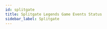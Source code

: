 ```yaml
---
id: splitgate
title: Splitgate Legends Game Events Status
sidebar_label: Splitgate
---
```


<meta http-equiv="Content-Type" content="text/html charset=utf-8"/>
<!-- importing React -->
<script src="https://unpkg.com/react@15/dist/react.js"></script>
<!-- importing React-Dom -->
<script src="https://unpkg.com/react-dom@15/dist/react-dom.js"></script>
<!-- importing babel for jsx -->
<script src=" https://unpkg.com/babel-standalone@6/babel.min.js"></script>
<!-- importing the remarkable plugin -->
<script src="https://cdnjs.cloudflare.com/ajax/libs/remarkable/1.7.1/remarkable.js"></script>
<!-- importing games metadata -->
<script src="/developers-site/js/games_metadata.js"></script>

<div id="gameEventsStatus">
  <script> const GameID = 21404 </script>
  <script type="text/jsx" src="/developers-site/jsx/specificGameEventsStatus.jsx"></script>
</div>
